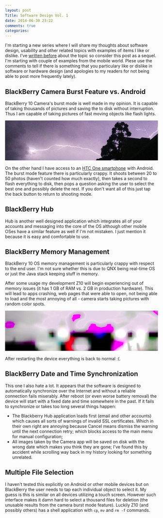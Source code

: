 ```yaml
---
layout: post
Title: Software Design Vol. 1
date: 2014-06-30 23:22
comments: true
categories: 
---
```


I'm starting a new series where I will share my thoughts about software design,
usability and other related topics with examples of items I like or dislike.
I've
[written before](/blog/2013/05/30/why-vmware-multi-hypervisor-manager-architecture-is-wrong/)
about the topic so consider this post as a sequel. I'm starting with couple of
examples from the mobile world. Plese use the comments to tell if there is something
that you particulary like or dislike in software or hardware design
(and apologies to my readers for not being able to post more frequently lately).


BlackBerry Camera Burst Feature vs. Android
--------------------------------------------

BlackBerry 10 Camera's burst mode is well made in my opinion. It is capable of
taking thousands of pictures and saving the to disk without interruption. Thus
I am capable of taking pictures of fast moving objects like flash lights.

![Flash light](/images/flashlight.jpg "Flash light")

On the other hand I have access to an 
<a target="_blank" href="http://www.amazon.com/s/?_encoding=UTF8&camp=1789&creative=390957&field-keywords=htc%20one&linkCode=ur2&tag=atodorovorg-20&url=search-alias%3Daps&linkId=CZ33VB6BARW7FWZS">HTC One smartphone</a><img src="https://ir-na.amazon-adsystem.com/e/ir?t=atodorovorg-20&l=ur2&o=1" width="1" height="1" border="0" alt="" style="border:none !important; margin:0px !important;" />
with Android. The burst
mode feature there is particularly crappy. It shoots between 20 to 50 photos
(haven't counted how much exactly), then takes a second to flash everything to disk,
then pops a question asking the user to select the best one and possibly delete
the rest. If you don't want all of this just tap the back button to return to
shooting mode.


BlackBerry Hub
---------------

Hub is another well designed application which integrates all of your accounts and
messaging into the core of the OS although other mobile OSes have a similar feature
as well if I'm not mistaken. I just mention it because it is easy and comfortable to use.


BlackBerry Memory Management
----------------------------

BlackBerry 10 OS memory management is particularly crappy with respect to
the end user. I'm not sure whether this is due to QNX being real-time OS
or just the Java stack keeping stuff in memory.

After some usage my development Z10 will begin experiencing out of memory issues
(it has 1 GB of RAM vs. 2 GB in production hardware). This will lead to apps
crashing, web pages that were able to open, not being able to load and the most
annoying of all - camera starts taking pictures with random color spots.

![Blackberry camera fail](/images/bbz10camerafail.jpg "BlackBerry Z10 camera fail")

After restarting the device everything is back to normal :(.

BlackBerry Date and Time Synchronization
----------------------------------------

This one I also hate a lot. It appears that the software is designed to
automatically synchronize over the Internet and without a reliable connection fails miserably.
After reboot (or even worse battery removal) the device will start with a fixed date and time
somewhere in the past. If it fails to synchronize or takes too long several things happen:

* The Blackberry Hub application loads first (email and other accounts) which causes all sorts
of warnings of invalid SSL certificates. Which in their own right are annoying because Cancel
means dismiss the warning until the next connection retry; which blocks access to the main menu
for manual configuration;
* All images taken by the Camera app will be saved on disk with the wrong date which makes you think
they are gone; I've found this by accident while scrolling way back in my history looking for something
unrelated.


Multiple File Selection
-------------------------

I haven't tested this explicitly on Android or other mobile devices but on BlackBerry
the user needs to tap each individual object to select it. My guess is this is similar
on all devices utilizing a touch screen.  However such interface makes it damn hard to
select a thousand files for deletion (the unusable results from the camera burst mode feature).
Luckily Z10 (and possibly others) has a shell application with `cp`, `mv` and `rm -f` commands.

